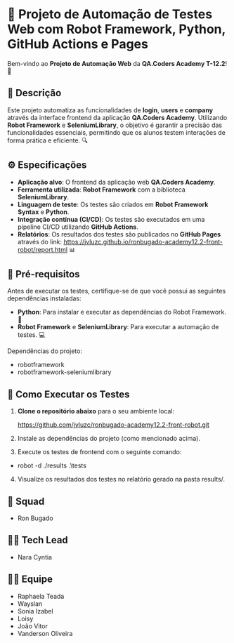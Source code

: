 # 🚀 Projeto de Automação de Testes Web com Robot Framework, Python, GitHub Actions e Pages

Bem-vindo ao **Projeto de Automação Web** da **QA.Coders Academy T-12.2**! 🎉

## 📜 Descrição

Este projeto automatiza as funcionalidades de **login**, **users** e **company** através da interface frontend da aplicação **QA.Coders Academy**. Utilizando **Robot Framework** e **SeleniumLibrary**, o objetivo é garantir a precisão das funcionalidades essenciais, permitindo que os alunos testem interações de forma prática e eficiente. 🔍

## ⚙️ Especificações

- **Aplicação alvo**: O frontend da aplicação web **QA.Coders Academy**.
- **Ferramenta utilizada**: **Robot Framework** com a biblioteca **SeleniumLibrary**.
- **Linguagem de teste**: Os testes são criados em **Robot Framework Syntax** e **Python**.
- **Integração contínua (CI/CD)**: Os testes são executados em uma pipeline CI/CD utilizando **GitHub Actions**.
- **Relatórios**: Os resultados dos testes são publicados no **GitHub Pages** através do link: https://jvluzc.github.io/ronbugado-academy12.2-front-robot/report.html 📊

## 🔧 Pré-requisitos

Antes de executar os testes, certifique-se de que você possui as seguintes dependências instaladas:

- **Python**: Para instalar e executar as dependências do Robot Framework. 🐍
- **Robot Framework** e **SeleniumLibrary**: Para executar a automação de testes. 💻

Dependências do projeto:

- robotframework
- robotframework-seleniumlibrary

## 📝 Como Executar os Testes

1. **Clone o repositório abaixo** para o seu ambiente local:

   https://github.com/jvluzc/ronbugado-academy12.2-front-robot.git

2. Instale as dependências do projeto (como mencionado acima).
3. Execute os testes de frontend com o seguinte comando:
* robot -d ./results .\tests
4. Visualize os resultados dos testes no relatório gerado na pasta results/.

## 👥 Squad
- Ron Bugado

## 👩‍💻 Tech Lead
- Nara Cyntia

## 👨‍💻 Equipe
- Raphaela Teada
- Wayslan
- Sonia Izabel
- Loisy
- João Vitor
- Vanderson Oliveira